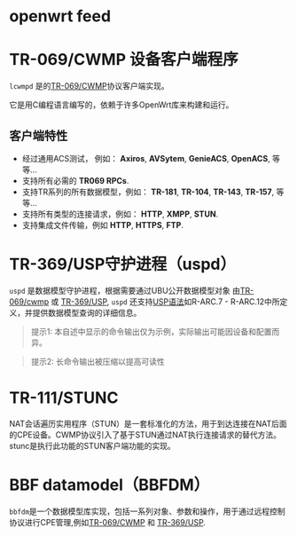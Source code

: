 # openwrt feed

# TR-069/CWMP 设备客户端程序
`lcwmpd` 是的[TR-069/CWMP](https://cwmp-data-models.broadband-forum.org/)协议客户端实现。

它是用C编程语言编写的，依赖于许多OpenWrt库来构建和运行。

## 客户端特性
* 经过通用ACS测试， 例如： **Axiros**, **AVSytem**, **GenieACS**, **OpenACS**, 等等...
* 支持所有必需的 **TR069 RPCs**.
* 支持TR系列的所有数据模型，例如： **TR-181**, **TR-104**, **TR-143**, **TR-157**, 等等...
* 支持所有类型的连接请求，例如： **HTTP**, **XMPP**, **STUN**.
* 支持集成文件传输，例如 **HTTP**, **HTTPS**, **FTP**.

# TR-369/USP守护进程（uspd）

`uspd` 是数据模型守护进程，根据需要通过UBU公开数据模型对象
由[TR-069/cwmp](https://cwmp-data-models.broadband-forum.org/) 或 [TR-369/USP](https://usp.technology/),
`uspd` 还支持[USP语法](https://usp.technology/specification/architecture/)如R-ARC.7 - R-ARC.12中所定义，并提供数据模型查询的详细信息。

> 提示1: 本自述中显示的命令输出仅为示例，实际输出可能因设备和配置而异。

> 提示2: 长命令输出被压缩以提高可读性

# TR-111/STUNC

NAT会话遍历实用程序（STUN）是一套标准化的方法，用于到达连接在NAT后面的CPE设备。CWMP协议引入了基于STUN通过NAT执行连接请求的替代方法。stunc是执行此功能的STUN客户端功能的实现。

# BBF datamodel（BBFDM）
`bbfdm`是一个数据模型库实现，包括一系列对象、参数和操作，用于通过远程控制协议进行CPE管理,例如[TR-069/CWMP](https://cwmp-data-models.broadband-forum.org/) 和 [TR-369/USP](https://usp.technology/).
